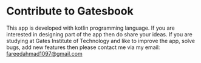 # Contribute to Gatesbook

This app is developed with kotlin programming language.
If you are interested in designing part of the app then do share your ideas.
If you are studying at Gates Institute of Technology and like to improve the app, solve bugs, add new features then please contact me via my email: fareedahmad1097@gmail.com
